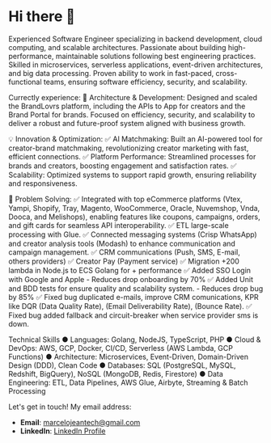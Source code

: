 # Hi there 👋

Experienced Software Engineer specializing in backend development, cloud computing, and scalable architectures. Passionate about building high-performance, maintainable solutions following best engineering practices. Skilled in microservices, serverless applications, event-driven architectures, and big data processing. Proven ability to work in fast-paced, cross-functional teams, ensuring software efficiency, security, and scalability.

Currectly experience:
🚀 Architecture & Development:
Designed and scaled the BrandLovrs platform, including the APIs to App for creators and the Brand Portal for brands. Focused on efficiency, security, and scalability to deliver a robust and future-proof system aligned with business growth.

💡 Innovation & Optimization:
✅ AI Matchmaking: Built an AI-powered tool for creator-brand matchmaking, revolutionizing creator marketing with fast, efficient connections.
✅ Platform Performance: Streamlined processes for brands and creators, boosting engagement and satisfaction rates.
✅ Scalability: Optimized systems to support rapid growth, ensuring reliability and responsiveness.

🔧 Problem Solving:
✅ Integrated with top eCommerce platforms (Vtex, Yampi, Shopify, Tray, Magento, WooCommerce, Oracle, Nuvemshop, Vnda, Dooca, and Melishops), enabling features like coupons, campaigns, orders, and gift cards for seamless API interoperability.
✅ ETL large-scale processing with Glue.
✅ Connected messaging systems (Crisp WhatsApp) and creator analysis tools (Modash) to enhance communication and campaign management.
✅ CRM communications (Push, SMS, E-mail, others providers)
✅ Creator Pay (Payment service)
✅ Migration +200 lambda in Node.js to ECS Golang for + performance
✅ Added SSO Login with Google and Apple - Reduces drop onboarding by 70%
✅ Added Unit and BDD tests for ensure quality and scalability system. - Reduces drop bug by 85%
✅ Fixed bug duplicated e-mails, improve CRM comunications, KPR like DQR (Data Quality Rate), (Email Deliverability Rate), (Bounce Rate).
✅ Fixed bug added fallback and circuit-breaker when service provider sms is down.

Technical Skills
● Languages: Golang, NodeJS, TypeScript, PHP
● Cloud & DevOps: AWS, GCP, Docker, CI/CD, Serverless (AWS Lambda, GCP Functions)
● Architecture: Microservices, Event-Driven, Domain-Driven Design (DDD), Clean Code
● Databases: SQL (PostgreSQL, MySQL, Redshift, BigQuery), NoSQL (MongoDB, Redis, Firestore)
● Data Engineering: ETL, Data Pipelines, AWS Glue, Airbyte, Streaming & Batch Processing

Let's get in touch! My email address:
- **Email**: [marcelojeantech@gmail.com](mailto:marcelojeantech@gmail.com)
- **LinkedIn**: [LinkedIn Profile](https://www.linkedin.com/in/marcelojeantech/)

